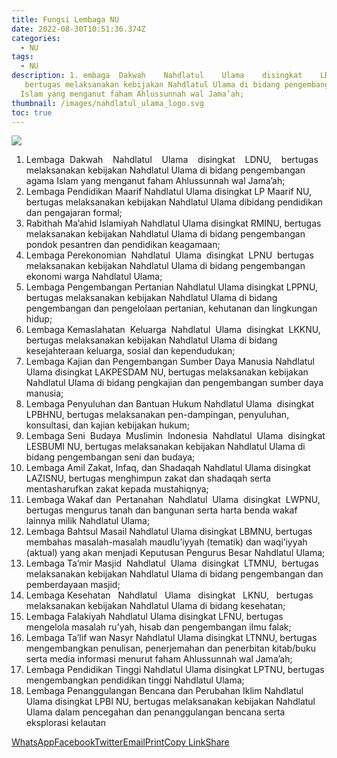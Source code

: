 ```yaml
---
title: Fungsi Lembaga NU
date: 2022-08-30T10:51:36.374Z
categories:
  - NU
tags:
  - NU
description: 1. embaga  Dakwah    Nahdlatul    Ulama    disingkat    LDNU,  
   bertugas melaksanakan kebijakan Nahdlatul Ulama di bidang pengembangan agama
  Islam yang menganut faham Ahlussunnah wal Jama’ah;
thumbnail: /images/nahdlatul_ulama_logo.svg
toc: true
---
```

<!--StartFragment-->

![](/images/nahdlatul_ulama_logo.svg)

1. Lembaga  Dakwah    Nahdlatul    Ulama    disingkat    LDNU,    bertugas melaksanakan kebijakan Nahdlatul Ulama di bidang pengembangan agama Islam yang menganut faham Ahlussunnah wal Jama’ah;
2. Lembaga Pendidikan Maarif Nahdlatul Ulama disingkat LP Maarif NU, bertugas melaksanakan kebijakan Nahdlatul Ulama dibidang pendidikan dan pengajaran formal;
3. Rabithah Ma’ahid Islamiyah Nahdlatul Ulama disingkat RMINU, bertugas melaksanakan kebijakan Nahdlatul Ulama di bidang pengembangan pondok pesantren dan pendidikan keagamaan;
4. Lembaga Perekonomian  Nahdlatul  Ulama  disingkat  LPNU  bertugas melaksanakan kebijakan Nahdlatul Ulama di bidang pengembangan ekonomi warga Nahdlatul Ulama;
5. Lembaga Pengembangan Pertanian Nahdlatul Ulama disingkat LPPNU, bertugas melaksanakan kebijakan Nahdlatul Ulama di bidang pengembangan dan pengelolaan pertanian, kehutanan dan lingkungan hidup;
6. Lembaga Kemaslahatan  Keluarga  Nahdlatul  Ulama  disingkat  LKKNU, bertugas melaksanakan kebijakan Nahdlatul Ulama di bidang kesejahteraan keluarga, sosial dan kependudukan;
7. Lembaga Kajian dan Pengembangan Sumber Daya Manusia Nahdlatul Ulama disingkat LAKPESDAM NU, bertugas melaksanakan kebijakan Nahdlatul Ulama di bidang pengkajian dan pengembangan sumber daya manusia;
8. Lembaga Penyuluhan dan Bantuan Hukum Nahdlatul Ulama  disingkat LPBHNU, bertugas melaksanakan pen-dampingan, penyuluhan, konsultasi, dan kajian kebijakan hukum;
9. Lembaga Seni  Budaya  Muslimin  Indonesia  Nahdlatul  Ulama  disingkat LESBUMI NU, bertugas melaksanakan kebijakan Nahdlatul Ulama di bidang pengembangan seni dan budaya;
10. Lembaga Amil Zakat, Infaq, dan Shadaqah Nahdlatul Ulama disingkat LAZISNU, bertugas menghimpun zakat dan shadaqah serta mentasharufkan zakat kepada mustahiqnya;
11. Lembaga Wakaf dan  Pertanahan  Nahdlatul  Ulama  disingkat  LWPNU, bertugas mengurus tanah dan bangunan serta harta benda wakaf lainnya milik Nahdlatul Ulama;
12. Lembaga Bahtsul Masail Nahdlatul Ulama disingkat LBMNU, bertugas membahas masalah-masalah maudlu’iyyah (tematik) dan waqi’iyyah (aktual) yang akan menjadi Keputusan Pengurus Besar Nahdlatul Ulama;
13. Lembaga Ta’mir Masjid  Nahdlatul  Ulama  disingkat  LTMNU,  bertugas melaksanakan kebijakan Nahdlatul Ulama di bidang pengembangan dan pemberdayaan masjid;
14. Lembaga Kesehatan   Nahdlatul   Ulama   disingkat   LKNU,   bertugas melaksanakan kebijakan Nahdlatul Ulama di bidang kesehatan;
15. Lembaga Falakiyah Nahdlatul Ulama disingkat LFNU, bertugas mengelola masalah ru’yah, hisab dan pengembangan iImu falak;
16. Lembaga Ta’lif wan Nasyr Nahdlatul Ulama disingkat LTNNU, bertugas mengembangkan penulisan, penerjemahan dan penerbitan kitab/buku serta media informasi menurut faham Ahlussunnah wal Jama’ah;
17. Lembaga Pendidikan Tinggi Nahdlatul Ulama disingkat LPTNU, bertugas mengembangkan pendidikan tinggi Nahdlatul Ulama;
18. Lembaga Penanggulangan Bencana dan Perubahan Iklim Nahdlatul Ulama disingkat LPBI NU, bertugas melaksanakan kebijakan Nahdlatul Ulama dalam pencegahan dan penanggulangan bencana serta eksplorasi kelautan

[WhatsApp](https://mwcnukembang.or.id/#whatsapp "WhatsApp")[Facebook](https://mwcnukembang.or.id/#facebook "Facebook")[Twitter](https://mwcnukembang.or.id/#twitter "Twitter")[Email](https://mwcnukembang.or.id/#email "Email")[Print](https://mwcnukembang.or.id/#print "Print")[Copy Link](https://mwcnukembang.or.id/#copy_link "Copy Link")[Share](https://www.addtoany.com/share#url=https%3A%2F%2Fmwcnukembang.or.id%2Ffungsi-lembaga-nu%2F&title=Fungsi%20Lembaga%20NU)

<!--EndFragment-->